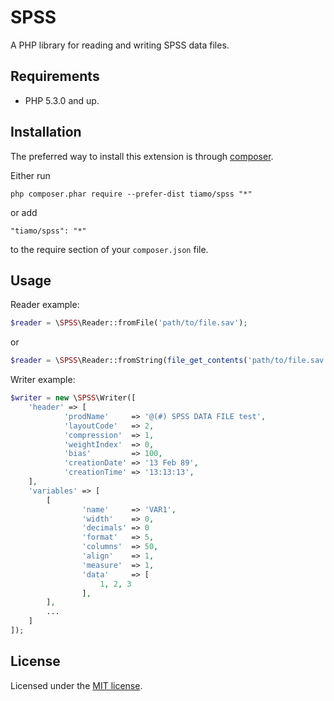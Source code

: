SPSS
====
A PHP library for reading and writing SPSS data files.

## Requirements
* PHP 5.3.0 and up.

## Installation

The preferred way to install this extension is through [composer](http://getcomposer.org/download/).

Either run

```
php composer.phar require --prefer-dist tiamo/spss "*"
```

or add

```
"tiamo/spss": "*"
```

to the require section of your `composer.json` file.


## Usage

Reader example:
```php
$reader = \SPSS\Reader::fromFile('path/to/file.sav');
```
or
```php
$reader = \SPSS\Reader::fromString(file_get_contents('path/to/file.sav'));
```

Writer example:

```php
$writer = new \SPSS\Writer([
    'header' => [
            'prodName'     => '@(#) SPSS DATA FILE test',
            'layoutCode'   => 2,
            'compression'  => 1,
            'weightIndex'  => 0,
            'bias'         => 100,
            'creationDate' => '13 Feb 89',
            'creationTime' => '13:13:13',
    ],
    'variables' => [
        [
                'name'     => 'VAR1',
                'width'    => 0,
                'decimals' => 0
                'format'   => 5,
                'columns'  => 50,
                'align'    => 1,
                'measure'  => 1,
                'data'     => [
                    1, 2, 3
                ],
        ],
        ...
    ]
]);
```

## License
Licensed under the [MIT license](http://opensource.org/licenses/MIT).
